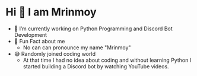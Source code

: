 # Hi 👋 I am Mrinmoy
- 🤖 I’m currently working on Python Programming and Discord Bot Development
- 🤣 Fun Fact about me
    - No can can pronounce my name "Mrinmoy"
- 😅 Randomly joined coding world
    - At that time I had no idea about coding and without learning Python I started building a Discord bot by watching YouTube videos.
